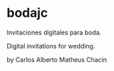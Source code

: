 # bodajc

Invitaciones digitales para boda.

Digital invitations for wedding.

by Carlos Alberto Matheus Chacín
